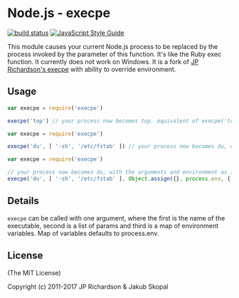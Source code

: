 Node.js - execpe
================

[![build status](https://api.travis-ci.org/jakubskopal/node-execpe.svg)](http://travis-ci.org/jakubskopal/node-execpe)
[![JavaScript Style Guide](https://img.shields.io/badge/code%20style-standard-brightgreen.svg)](http://standardjs.com/)

This module causes your current Node.js process to be replaced by the process invoked by the parameter of this function. It's like the Ruby exec function. It currently does not work on Windows.
It is a fork of [JP Richardson's execpe](https://github.com/jprichardson/node-execpe) with ability to override environment.


Usage
-----

```js
var execpe = require('execpe')

execpe('top') // your process now becomes top. equivalent of execpe('top', [], process.env);
```

```javascript
var execpe = require('execpe')

execpe('du', [ '-sh', '/etc/fstab' ]) // your process now becomes du, with the arguments indicated
```

```javascript
var execpe = require('execpe')

// your process now becomes du, with the arguments and environment as indicated
execpe('du', [ '-sh', '/etc/fstab' ], Object.assign({}, process.env, { TERM: 'bare' }))
```


Details
-------

`execpe` can be called with one argument, where the first is the name of the executable,
second is a list of params and third is a map of environment variables. Map of variables
defaults to process.env.

License
-------

(The MIT License)

Copyright (c) 2011-2017 JP Richardson & Jakub Skopal
